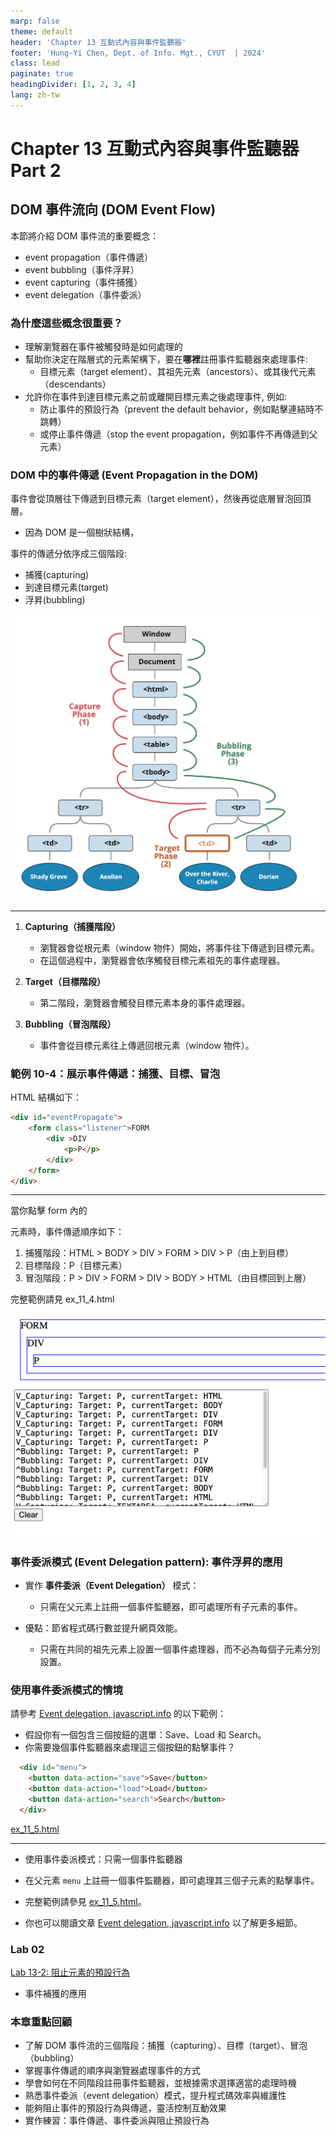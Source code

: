 ```yaml
---
marp: false
theme: default
header: 'Chapter 13 互動式內容與事件監聽器'
footer: 'Hung-Yi Chen, Dept. of Info. Mgt., CYUT  | 2024'
class: lead
paginate: true
headingDivider: [1, 2, 3, 4]
lang: zh-tw
---
```


<style>
    .columns {
    display: flex;
  }
  .column {
    flex: 1;
    padding: 10px;
  }
  .column.large{
    flex: 2;
  }
  .small-font {
    font-size: 0.8em;
  }

  section > header,
section > footer {
  position: absolute;
  left: auto;
  right: 90px;
  height: 20px;
}

header {
  top: 30px;
}

footer {
  bottom: 30px;
}
</style>

# Chapter 13 互動式內容與事件監聽器 Part 2

## DOM 事件流向 (DOM Event Flow)

本節將介紹 DOM 事件流的重要概念：
- event propagation（事件傳遞）
- event bubbling（事件浮昇）
- event capturing（事件捕獲）
- event delegation（事件委派）

### 為什麼這些概念很重要？

- 理解瀏覽器在事件被觸發時是如何處理的
- 幫助你決定在階層式的元素架構下，要在**哪裡**註冊事件監聽器來處理事件:
  - 目標元素（target element）、其祖先元素（ancestors）、或其後代元素（descendants）
- 允許你在事件到達目標元素之前或離開目標元素之後處理事件, 例如:
  - 防止事件的預設行為（prevent the default behavior，例如點擊連結時不跳轉）
  - 或停止事件傳遞（stop the event propagation，例如事件不再傳遞到父元素）

### DOM 中的事件傳遞 (Event Propagation in the DOM)

事件會從頂層往下傳遞到目標元素（target element），然後再從底層冒泡回頂層。
- 因為 DOM 是一個樹狀結構，

事件的傳遞分依序成三個階段:
- 捕獲(capturing)
- 到達目標元素(target)
- 浮昇(bubbling)

![bg right:60%](img/24-08-31-17-31-47.png)

---

1. **Capturing（捕獲階段）**  
   - 瀏覽器會從根元素（window 物件）開始，將事件往下傳遞到目標元素。
   - 在這個過程中，瀏覽器會依序觸發目標元素祖先的事件處理器。

2. **Target（目標階段）**  
   - 第二階段，瀏覽器會觸發目標元素本身的事件處理器。

3. **Bubbling（冒泡階段）**  
   - 事件會從目標元素往上傳遞回根元素（window 物件）。

<!-- source: [Bubbling and capturing](https://javascript.info/bubbling-and-capturing) -->

### 範例 10-4：展示事件傳遞：捕獲、目標、冒泡

HTML 結構如下：

```html
<div id="eventPropagate">
    <form class="listener">FORM
        <div >DIV
            <p>P</p>
        </div>
    </form>
</div>
```

---

當你點擊 form 內的 <p> 元素時，事件傳遞順序如下：

1. 捕獲階段：HTML > BODY > DIV > FORM > DIV > P（由上到目標）
2. 目標階段：P（目標元素）
3. 冒泡階段：P > DIV > FORM > DIV > BODY > HTML（由目標回到上層）

完整範例請見 ex_11_4.html

![bg right:50% 90%](img/24-Dec-07-21-30-56.png)

###  事件委派模式 (Event Delegation pattern): 事件浮昇的應用

- 實作 **事件委派（Event Delegation）** 模式：
  - 只需在父元素上註冊一個事件監聽器，即可處理所有子元素的事件。

- 優點：節省程式碼行數並提升網頁效能。
  - 只需在共同的祖先元素上設置一個事件處理器，而不必為每個子元素分別設置。

### 使用事件委派模式的情境

請參考 [Event delegation, javascript.info](https://javascript.info/event-delegation) 的以下範例：

- 假設你有一個包含三個按鈕的選單：Save、Load 和 Search。
- 你需要幾個事件監聽器來處理這三個按鈕的點擊事件？

```html
  <div id="menu">
    <button data-action="save">Save</button>
    <button data-action="load">Load</button>
    <button data-action="search">Search</button>
  </div>
```
  [ex_11_5.html](ex_11_05.html)

---

- 使用事件委派模式：只需一個事件監聽器
- 在父元素 `menu` 上註冊一個事件監聽器，即可處理其三個子元素的點擊事件。

- 完整範例請參見 [ex_11_5.html](ex_11_05.html)。
- 你也可以閱讀文章 [Event delegation, javascript.info](https://javascript.info/event-delegation) 以了解更多細節。


### Lab 02

[Lab 13-2: 阻止元素的預設行為](lab_13_02.md) 
- 事件補獲的應用



### 本章重點回顧

- 了解 DOM 事件流的三個階段：捕獲（capturing）、目標（target）、冒泡（bubbling）
- 掌握事件傳遞的順序與瀏覽器處理事件的方式
- 學會如何在不同階段註冊事件監聽器，並根據需求選擇適當的處理時機
- 熟悉事件委派（event delegation）模式，提升程式碼效率與維護性
- 能夠阻止事件的預設行為與傳遞，靈活控制互動效果
- 實作練習：事件傳遞、事件委派與阻止預設行為